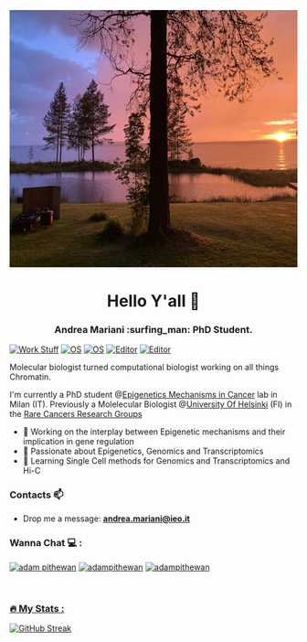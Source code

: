 <p align="center">
  <img width="800" height="450" src="https://github.com/AndreaMariani-AM/AndreaMariani-AM/blob/main/IMG_3611-1.jpg">
</p>

<h1 align="center">Hello Y'all 👊</h1>
<h3 align="center">Andrea Mariani :surfing_man: PhD Student.</h3>

[![Work Stuff](https://img.shields.io/badge/My%20job-IEO-success?style=flat-square&logo=IEO&logoColor=white)]([https://www.research.ieo.it/emanuel-michele-soda/](https://www.research.ieo.it/andrea-mariani/))
[![OS](https://img.shields.io/badge/OS-macOS-informational?style=flat-square&logo=apple&logoColor=white)](https://en.wikipedia.org/wiki/MacOS)
[![OS](https://img.shields.io/badge/OS-Linux-informational?style=flat-square&logo=linux&logoColor=white)](https://en.wikipedia.org/wiki/Linux)
[![Editor](https://img.shields.io/badge/Editor-VSCode-blue?style=flat-square&logo=visual-studio-code&logoColor=white)](https://code.visualstudio.com/)
[![Editor](https://img.shields.io/badge/Editor-rstudio-blue?style=flat-square&logo=Rstudio&logoColor=white)](https://www.rstudio.com/)


Molecular biologist turned computational biologist working on all things Chromatin.

I'm currently a PhD student @[Epigenetics Mechanisms in Cancer](https://www.research.ieo.it/research-and-technology/principal-investigators/epigenetic-mechanisms-in-cancer/) lab in Milan (IT). Previously a Molelecular Biologist @[University Of Helsinki](https://www.helsinki.fi/en) (FI) in the [Rare Cancers Research Groups](https://www2.helsinki.fi/en/researchgroups/rare-cancers-research-group/group)

- 🔭 Working on the interplay between Epigenetic mechanisms and their implication in gene regulation 
- :dog: Passionate about Epigenetics, Genomics and Transcriptomics
- 🌱 Learning Single Cell methods for Genomics and Transcriptomics and Hi-C

### Contacts 📫

- Drop me a message: **andrea.mariani@ieo.it** 


<h3 align="left">Wanna Chat 💻 :</h3>
<p align="left">
  <a href="https://www.linkedin.com/in/andrea-mariani-584138175/" target="blank"><img align="center"
      src="https://raw.githubusercontent.com/rahuldkjain/github-profile-readme-generator/master/src/images/icons/Social/linked-in-alt.svg"
      alt="adam pithewan" height="30" width="40" /></a>
   <a href="https://twitter.com/Andrea1Mariani" target="blank"><img align="center"
      src="https://raw.githubusercontent.com/rahuldkjain/github-profile-readme-generator/master/src/images/icons/Social/twitter.svg"
      alt="adampithewan" height="30" width="40" /></a>
  <a href="https://www.instagram.com/andrea__.mariani/" target="blank"><img align="center"
      src="https://raw.githubusercontent.com/rahuldkjain/github-profile-readme-generator/master/src/images/icons/Social/instagram.svg"
      alt="adampithewan" height="30" width="40" /></a>
      
<div id="badges", align="left">
  <a href="views counter">
    <img src="https://komarev.com/ghpvc/?username=AndreaMariani-AM&style=flat-square&color=red" alt=""/>
</div>
  
### :fire: My Stats :
  [![GitHub Streak](http://github-readme-streak-stats.herokuapp.com?user=AndreaMariani-AM)](https://git.io/streak-stats)
  
<!--
**AndreaMariani-AM/AndreaMariani-AM** is a ✨ _special_ ✨ repository because its `README.md` (this file) appears on your GitHub profile.

Here are some ideas to get you started:

- 🔭 I’m currently working on ...
- 🌱 I’m currently learning ...
- 👯 I’m looking to collaborate on ...
- 🤔 I’m looking for help with ...
- 💬 Ask me about ...
- 📫 How to reach me: ...
- 😄 Pronouns: ...
- ⚡ Fun fact: ...
-->
